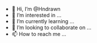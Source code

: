 - 👋 Hi, I’m @Hndrawn
- 👀 I’m interested in ...
- 🌱 I’m currently learning ...
- 💞️ I’m looking to collaborate on ...
- 📫 How to reach me ...

<!---
Hndrawn/Hndrawn is a ✨ special ✨ repository because its `README.md` (this file) appears on your GitHub profile.
You can click the Preview link to take a look at your changes.
--->
